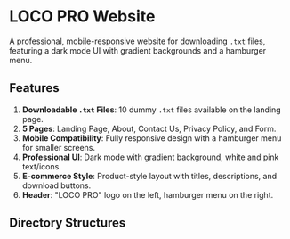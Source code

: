 # LOCO PRO Website

A professional, mobile-responsive website for downloading `.txt` files, featuring a dark mode UI with gradient backgrounds and a hamburger menu.

## Features
1. **Downloadable `.txt` Files**: 10 dummy `.txt` files available on the landing page.
2. **5 Pages**: Landing Page, About, Contact Us, Privacy Policy, and Form.
3. **Mobile Compatibility**: Fully responsive design with a hamburger menu for smaller screens.
4. **Professional UI**: Dark mode with gradient background, white and pink text/icons.
5. **E-commerce Style**: Product-style layout with titles, descriptions, and download buttons.
6. **Header**: "LOCO PRO" logo on the left, hamburger menu on the right.

## Directory Structures